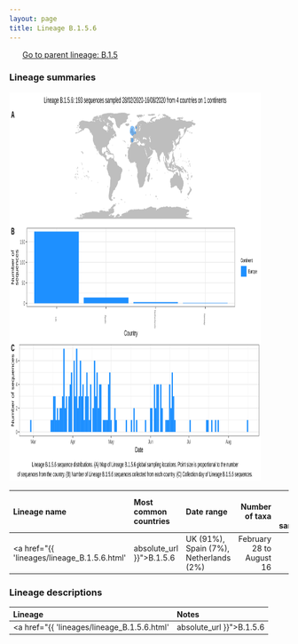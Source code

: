 ```yaml
---
layout: page
title: Lineage B.1.5.6
---
```




<p>
<ul class="actions small">
	 <a href="{{ 'lineages/lineage_B.1.1.1.html' | absolute_url }}" class="button special fit">Go to parent lineage: B.1.5</a>
</ul>
</p>
<h3> Lineage summaries</h3>

<img src="../assets/images/B.1.5.6.svg" alt="B.1.5.6 lineage summary figure" width="90%" height="700px" />


| Lineage name | Most common countries | Date range | Number of taxa |  Days since last sampling | Known Travel | Recall value |
|:-----|:-----|:-------|-------:|-------:|:---------|--------:|
| <a href="{{ 'lineages/lineage_B.1.5.6.html' | absolute_url }}">B.1.5.6</a> | UK (91%), Spain (7%), Netherlands (2%) | February 28 to August 16 | 193 | 6 |  | 0.96 |

<h3>Lineage descriptions</h3>

| Lineage | Notes |
|:-----|:-----|
| <a href="{{ 'lineages/lineage_B.1.5.6.html' | absolute_url }}">B.1.5.6</a> | UK lineage |

